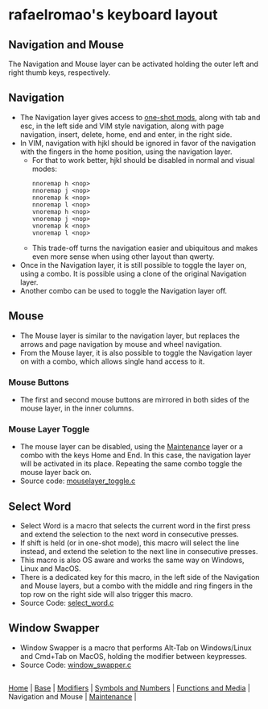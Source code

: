# rafaelromao's keyboard layout

## Navigation and Mouse
The Navigation and Mouse layer can be activated holding the outer left and right thumb keys, respectively.

## Navigation
- The Navigation layer gives access to [one-shot mods](modifiers.md), along with tab and esc, in the left side and VIM style navigation, along with page navigation, insert, delete, home, end and enter, in the right side.
- In VIM, navigation with hjkl should be ignored in favor of the navigation with the fingers in the home position, using the navigation layer.
    - For that to work better, hjkl should be disabled in normal and visual modes:
        ```vim
        nnoremap h <nop>
        nnoremap j <nop>
        nnoremap k <nop>
        nnoremap l <nop>
        vnoremap h <nop>
        vnoremap j <nop>
        vnoremap k <nop>
        vnoremap l <nop>
        ```
    - This trade-off turns the navigation easier and ubiquitous and makes even more sense when using other layout than qwerty.
- Once in the Navigation layer, it is still possible to toggle the layer on, using a combo. It is possible using a clone of the original Navigation layer.
- Another combo can be used to toggle the Navigation layer off.

## Mouse
- The Mouse layer is similar to the navigation layer, but replaces the arrows and page navigation by mouse and wheel navigation.
- From the Mouse layer, it is also possible to toggle the Navigation layer on with a combo, which allows single hand access to it.

### Mouse Buttons
- The first and second mouse buttons are mirrored in both sides of the mouse layer, in the inner columns.

### Mouse Layer Toggle
- The mouse layer can be disabled, using the [Maintenance](maintenance.md) layer or a combo with the keys Home and End.
In this case, the navigation layer will be activated in its place.
Repeating the same combo toggle the mouse layer back on.
- Source code: [mouselayer_toggle.c](../src/qmk/users/rafaelromao/features/mouselayer_toggle.c)

## Select Word
- Select Word is a macro that selects the current word in the first press and extend the selection to the next word in consecutive presses.
- If shift is held (or in one-shot mode), this macro will select the line instead, and extend the seletion to the next line in consecutive presses.
- This macro is also OS aware and works the same way on Windows, Linux and MacOS.
- There is a dedicated key for this macro, in the left side of the Navigation and Mouse layers, but a combo with the middle and ring fingers in the top row on the right side will also trigger this macro.
- Source Code: [select_word.c](../src/qmk/users/rafaelromao/features/select_word.c)

## Window Swapper
- Window Swapper is a macro that performs Alt-Tab on Windows/Linux and Cmd+Tab on MacOS, holding the modifier between keypresses.
- Source Code: [window_swapper.c](../src/qmk/users/rafaelromao/features/window_swapper.c)

##
[Home](../readme.md) | 
[Base](base.md) |
[Modifiers](modifiers.md) |
[Symbols and Numbers](symbols.md) |
[Functions and Media](functions.md) | 
Navigation and Mouse |
[Maintenance](maintenance.md) |
